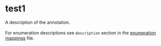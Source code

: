 # test1


A description of the annotation. <br /><br /> For enumeration descriptions see <code>description</code> section in the <a href='https://github.com/companieshouse/api-enumerations/blob/master/filing_history_descriptions.yml'/>enumeration mappings</a> file.<br /><br />
